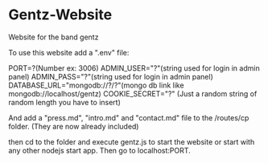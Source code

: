 # Gentz-Website
Website for the band gentz


To use this website add a ".env" file: 

PORT=?(Number ex: 3006)
ADMIN_USER="?"(string used for login in admin panel)
ADMIN_PASS="?"(string used for login in admin panel)
DATABASE_URL="mongodb://?/?"(mongo db link like mongodb://localhost/gentz)
COOKIE_SECRET="?" (Just a random string of random length you have to insert)

And add a "press.md", "intro.md" and "contact.md" file to the /routes/cp folder. (They are now already included)

then cd to the folder and execute gentz.js to start the website or start with any other nodejs start app. Then go to localhost:PORT.
